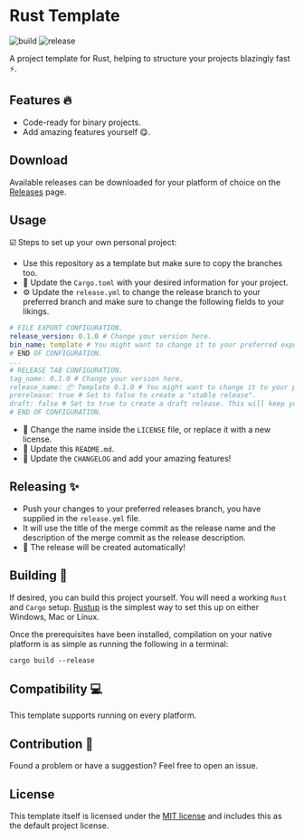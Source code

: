 # Rust Template

![build](https://github.com/bwte/template/workflows/Rust/badge.svg)
![release](https://github.com/bwte/template/actions/workflows/release.yml/badge.svg)

A project template for Rust, helping to structure your projects blazingly fast ⚡.

## Features 🔥

- Code-ready for binary projects.
- Add amazing features yourself 😋.

## Download

Available releases can be downloaded for your platform of choice on the [Releases](https://github.com/bwte/template/releases) page.

## Usage

☑️ Steps to set up your own personal project:

- Use this repository as a template but make sure to copy the branches too.
- 🔧 Update the `Cargo.toml` with your desired information for your project.
- ⚙️ Update the `release.yml` to change the release branch to your preferred branch and make sure to change the following fields to your likings.
```yml
# FILE EXPORT CONFIGURATION.
release_version: 0.1.0 # Change your version here.
bin_name: template # You might want to change it to your preferred export name.
# END OF CONFIGURATION.
...
# RELEASE TAB CONFIGURATION.
tag_name: 0.1.0 # Change your version here.
release_name: 📦 Template 0.1.0 # You might want to change it to your preferred release name.
prerelease: true # Set to false to create a "stable release".
draft: false # Set to true to create a draft release. This will keep your release private, and you would need to manually publish it.
# END OF CONFIGURATION.
```
- 🔖 Change the name inside the `LICENSE` file, or replace it with a new license.
- 📄 Update this `README.md`.
- 📰 Update the `CHANGELOG` and add your amazing features!

## Releasing ✨

- Push your changes to your preferred releases branch, you have supplied in the `release.yml` file.
- It will use the title of the merge commit as the release name and the description of the merge commit as the release description.
- 🤖 The release will be created automatically!

## Building 🔨

If desired, you can build this project yourself. You will need a working `Rust` and `Cargo` setup. [Rustup](https://rustup.rs/) is the simplest way to set this up on either Windows, Mac or Linux.

Once the prerequisites have been installed, compilation on your native platform is as simple as running the following in a terminal:

```
cargo build --release
```

## Compatibility 💻

This template supports running on every platform.

## Contribution 🚩

Found a problem or have a suggestion? Feel free to open an issue.

## License

This template itself is licensed under the [MIT license](LICENSE) and includes this as the default project license.
